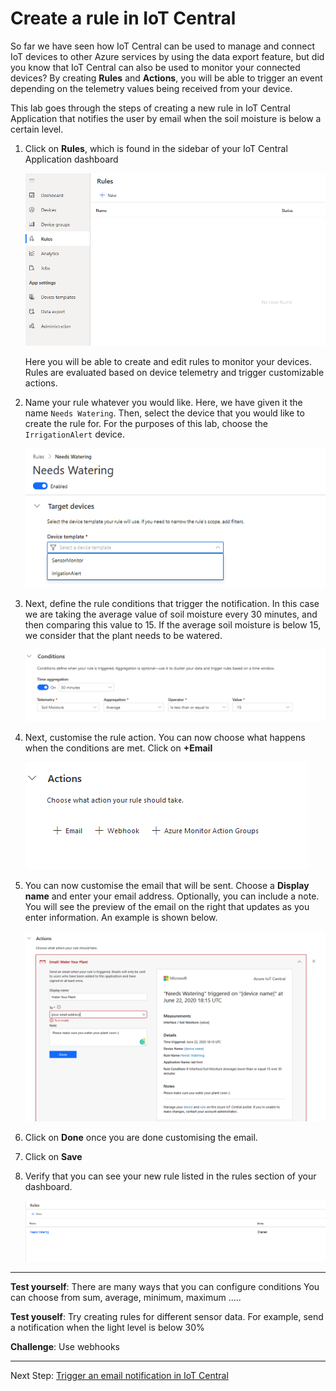 # Create a rule in IoT Central

So far we have seen how IoT Central can be used to manage and connect IoT devices to other Azure services by using the data export feature, but did you know that IoT Central can also be used to monitor your connected devices? By creating **Rules** and **Actions**, you will be able to trigger an event depending on the telemetry values being received from your device. 

This lab goes through the steps of creating a new rule in IoT Central Application that notifies the user by email when the soil moisture is below a certain level.

1. Click on **Rules**, which is found in the sidebar of your IoT Central Application dashboard

    ![rule choose](media/rules.png)

    Here you will be able to create and edit rules to monitor your devices. Rules are evaluated based on device telemetry and trigger customizable actions.


1. Name your rule whatever you would like. Here, we have given it the name `Needs Watering`. Then, select the device that you would like to create the rule for. For the purposes of this lab, choose the `IrrigationAlert` device.

    ![rule name and device](media/rule_name.png)

1. Next, define the rule conditions that trigger the notification. In this case we are taking the average value of soil moisture every 30 minutes, and then comparing this value to 15. If the average soil moisture is below 15, we consider that the plant needs to be watered.

    ![rule conditions](media/rule_conditions.png)


1. Next, customise the rule action. You can now choose what happens when the conditions are met. Click on **+Email**

    ![choose action](media/choose_action.png)

1. You can now customise the email that will be sent. Choose a **Display name** and enter your email address. Optionally, you can include a note. You will see the preview of the email on the right that updates as you enter information. An example is shown below.

    ![rule action](media/rule_action.png)


1. Click on **Done** once you are done customising the email.

1. Click on **Save**

1. Verify that you can see your new rule listed in the rules section of your dashboard.

    ![rule list](media/rules_list.png)


------------------

**Test yourself**: There are many ways that you can configure conditions
You can choose from sum, average, minimum, maximum .....

**Test youself**: Try creating rules for different sensor data. For example, send a notification when the light level is below 30%

**Challenge**: Use webhooks

---------------------


Next Step: [Trigger an email notification in IoT Central](IoT_Central_create_rule.md)
